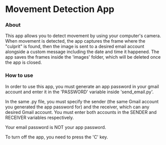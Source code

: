 # Movement Detection App

### About
This app allows you to detect movement by using your computer's camera. When
movement is detected, the app captures the frame where the "culprit" is found,
then the image is sent to a desired email account alongside a custom message
including the date and time it happened. The app saves the frames inside the 
'images' folder, which will be deleted once the app is closed.

### How to use
In order to use this app, you must generate an app password in your gmail 
account and enter it in the 'PASSWORD' variable inside 'send_email.py'. 

In the same .py file, you must specify the sender (the same Gmail 
account you generated the app password for) and the receiver, which can any 
desired Gmail account. You must enter both accounts in the SENDER and 
RECEIVER variables respectively.

Your email password is NOT your app password.

To turn off the app, you need to press the 'C' key.

